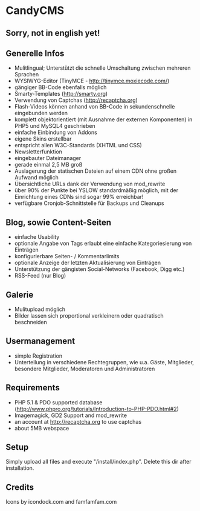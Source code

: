CandyCMS
=================================================================================


Sorry, not in english yet!
---------------------------------------------------------------------------------


Generelle Infos
---------------------------------------------------------------------------------
- Mulitlingual; Unterstützt die schnelle Umschaltung zwischen mehreren Sprachen
- WYSIWYG-Editor (TinyMCE - http://tinymce.moxiecode.com/)
- gängiger BB-Code ebenfalls möglich
- Smarty-Templates (http://smarty.org)
- Verwendung von Captchas (http://recaptcha.org)
- Flash-Videos können anhand von BB-Code in sekundenschnelle eingebunden werden
- komplett objektorientiert (mit Ausnahme der externen Komponenten) in PHP5 und MySQL4 geschrieben
- einfache Einbindung von Addons
- eigene Skins erstellbar
- entspricht allen W3C-Standards (XHTML und CSS)
- Newsletterfunktion
- eingebauter Dateimanager
- gerade einmal 2,5 MB groß
- Auslagerung der statischen Dateien auf einem CDN ohne großen Aufwand möglich
- Übersichtliche URLs dank der Verwendung von mod_rewrite
- über 90% der Punkte bei YSLOW standardmäßig möglich, mit der Einrichtung eines CDNs sind sogar 99% erreichbar!
- verfügbare Cronjob-Schnittstelle für Backups und Cleanups


Blog, sowie Content-Seiten
---------------------------------------------------------------------------------
- einfache Usability
- optionale Angabe von Tags erlaubt eine einfache Kategoriesierung von Einträgen
- konfigurierbare Seiten- / Kommentarlimits
- optionale Anzeige der letzten Aktualisierung von Einträgen
- Unterstützung der gängisten Social-Networks (Facebook, Digg etc.)
- RSS-Feed (nur Blog)


Galerie
---------------------------------------------------------------------------------
- Mulitupload möglich
- Bilder lassen sich proportional verkleinern oder quadratisch beschneiden


Usermanagement
---------------------------------------------------------------------------------
- simple Registration
- Unterteilung in verschiedene Rechtegruppen, wie u.a. Gäste, Mitglieder, besondere Mitglieder, Moderatoren und Administratoren


Requirements
---------------------------------------------------------------------------------
- PHP 5.1 & PDO supported database (http://www.phpro.org/tutorials/Introduction-to-PHP-PDO.html#2)
- Imagemagick, GD2 Support and mod_rewrite
- an account at http://recaptcha.org to use captchas
- about 5MB webspace


Setup
---------------------------------------------------------------------------------
Simply upload all files and execute "/install/index.php". Delete this dir after
installation.


Credits
---------------------------------------------------------------------------------
Icons by icondock.com and famfamfam.com